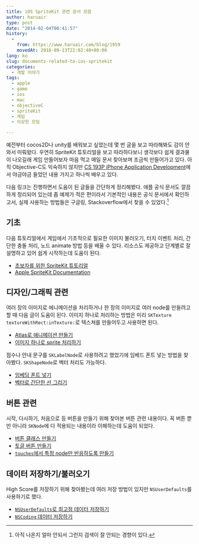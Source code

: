 ```yaml
---
title: iOS SpriteKit 관련 문서 모음
author: haruair
type: post
date: "2014-02-04T00:41:57"
history:
  - 
    from: https://www.haruair.com/blog/1959
    movedAt: 2018-09-13T22:02:40+00:00
lang: ko
slug: documents-related-to-ios-spritekit
categories:
  - 개발 이야기
tags:
  - apple
  - game
  - ios
  - mac
  - objectiveC
  - spriteKit
  - 게임
  - 이상한 모임

---
```

예전부터 cocos2D나 unity를 배워보고 싶었는데 몇 번 글을 보고 따라해봐도 감이 안와서 미뤄왔다. 우연히 SpriteKit 튜토리얼을 보고 따라하다보니 생각보다 쉽게 결과물이 나오길래 게임 만들어보자 마음 먹고 매일 문서 찾아보며 조금씩 만들어가고 있다. 아직 Objective-C도 익숙하지 않지만 [CS 193P iPhone Application Development][1]에서 야금야금 들었던 내용 가지고 하나씩 배우고 있다.

다음 링크는 진행하면서 도움이 된 글들을 간단하게 정리해봤다. 애플 공식 문서도 깔끔하게 정리되어 있는데 좀 예제가 적은 편이라서 기본적인 내용은 공식 문서에서 확인하고서, 실제 사용하는 방법들은 구글링, Stackoverflow에서 찾을 수 있었다.[^1]

## 기초

다음 튜토리얼에서 게임에서 기초적으로 필요한 이미지 불러오기, 터치 이벤트 처리, 간단한 충돌 처리, 노드 animate 방법 등을 배울 수 있다. 리소스도 제공하고 단계별로 잘 설명하고 있어 쉽게 시작하는데 도움이 된다.

  * [초보자를 위한 SpriteKit 튜토리얼][2]
  * [Apple SpriteKit Documentation][3]

<!--more-->

## 디자인/그래픽 관련

여러 장의 이미지로 에니메이션을 처리하거나 한 장의 이미지로 여러 node를 만들려고 할 때 다음 글이 도움이 된다. 이미지 하나로 처리하는 방법은 미리 `SKTexture textureWithRect:inTexture:`로 텍스쳐를 만들어두고 사용하면 된다.

  * [Atlas로 애니메이션 만들기][4]
  * [이미지 하나로 sprite 처리하기][5]

점수나 안내 문구를 `SKLabelNode`로 사용하려고 했었기에 임베드 폰트 넣는 방법을 찾아봤다. `SKShapeNode`로 벡터 처리도 가능하다.

  * [임베딩 폰트 넣기][6]
  * [벡터로 간단한 선 그리기][7]

## 버튼 관련

시작, 다시하기, 처음으로 등 버튼을 만들기 위해 찾아본 버튼 관련 내용이다. 꼭 버튼 뿐만 아니라 `SKNode`에 다 적용되는 내용이라 이해하는데 도움이 되었다.

  * [버튼 클래스 만들기][8]
  * [토글 버튼 만들기][9]
  * [`touches`에서 특정 node만 반응하도록 만들기][10]

## 데이터 저장하기/불러오기

High Score를 저장하기 위해 찾아봤는데 여러 저장 방법이 있지만 `NSUserDefaults`를 사용하기로 했다.

  * [`NSUserDefaults`로 최고점 데이터 저장하기][11]
  * [`NSCoding` 데이터 저장하기][12]

[^1]:    
    아직 나온지 얼마 안되서 그런지 검색이 잘 안되는 경향이 있다.

 [1]: http://www.stanford.edu/class/cs193p/cgi-bin/drupal/
 [2]: http://www.raywenderlich.com/42699/spritekit-tutorial-for-beginners
 [3]: https://developer.apple.com/library/mac/documentation/GraphicsAnimation/Conceptual/SpriteKit_PG/Introduction/Introduction.html#//apple_ref/doc/uid/TP40013043
 [4]: http://www.raywenderlich.com/45152/sprite-kit-tutorial-animations-and-texture-atlases
 [5]: http://stackoverflow.com/questions/20271812/use-a-one-image-sprite-sheet-in-sprite-kit-ios
 [6]: http://codewithchris.com/common-mistakes-with-adding-custom-fonts-to-your-ios-app
 [7]: http://stackoverflow.com/questions/19092011/how-to-draw-a-line-in-sprite-kit
 [8]: http://stackoverflow.com/questions/18913673/ios-7-spritekit-buttons-menuitem
 [9]: http://stackoverflow.com/questions/19688451/how-to-make-a-toggle-button-on-spritekit/19694729#19694729
 [10]: http://stackoverflow.com/questions/19082202/spritekit-setting-up-buttons-in-skscene
 [11]: http://mobile.tutsplus.com/tutorials/iphone/nsuserdefaults_iphone-sdk/
 [12]: http://www.raywenderlich.com/1914/nscoding-tutorial-for-ios-how-to-save-your-app-data